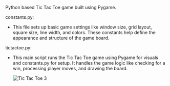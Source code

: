 Python based Tic Tac Toe game built using Pygame.

constants.py: 

-    This file sets up basic game settings like window size, grid layout, square size, line width, and colors. These constants help define the appearance and structure of the game board.


tictactoe.py:

-    This main script runs the Tic Tac Toe game using Pygame for visuals and constants.py for setup. It handles the game logic like checking for a win, processing player moves, and drawing the board. 



      ![Tic Tac Toe 3](https://github.com/user-attachments/assets/e15e64cb-340e-4299-bf7e-ee2a6e59af2d)

